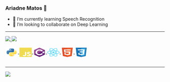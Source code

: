 ### Ariadne Matos 👋
- 🌱 I’m currently learning Speech Recognition
- 👯 I’m looking to collaborate on Deep Learning
<hr/>

<div>
  <a href="https://github.com/aryamtos">
  <img height="180em" src="https://github-readme-stats.vercel.app/api?username=aryamtos&show_icons=true&theme=dracula&include_all_commits=true&count_private=true"/>
  <img height="180em" src="https://github-readme-stats.vercel.app/api/top-langs/?username=aryamtos&layout=compact&langs_count=168&theme=dracula"/>
</div>
<div style="display: inline_block"><br>
  <img align="center" alt="Arya-Python" height="30" width="40" src="https://raw.githubusercontent.com/devicons/devicon/master/icons/python/python-original.svg">
<img align="center" alt="Arya-Js" height="30" width="40" src="https://raw.githubusercontent.com/devicons/devicon/master/icons/javascript/javascript-plain.svg">
<img align="center" alt="Arya-Csharp" height="30" width="40" src="https://raw.githubusercontent.com/devicons/devicon/master/icons/csharp/csharp-original.svg">

  <img align="center" alt="Arya-React" height="30" width="40" src="https://raw.githubusercontent.com/devicons/devicon/master/icons/react/react-original.svg">
  <img align="center" alt="Arya-HTML" height="30" width="40" src="https://raw.githubusercontent.com/devicons/devicon/master/icons/html5/html5-original.svg">
  <img align="center" alt="Arya-CSS" height="30" width="40" src="https://raw.githubusercontent.com/devicons/devicon/master/icons/css3/css3-original.svg">
</div>
<br/>
<hr/>
<div>
  <a href="https://www.linkedin.com/in/ariadne-m-910bb3bb/" target="_blank"><img src="https://img.shields.io/badge/-LinkedIn-%230077B5?style=for-the-badge&logo=linkedin&logoColor=white" target="_blank"></a> 
  
  
 
</div>
<!--
**aryamtos/aryamtos** is a ✨ _special_ ✨ repository because its `README.md` (this file) appears on your GitHub profile.

Here are some ideas to get you started:

- 🔭 I’m currently working on ...
- 🌱 I’m currently learning ...
- 👯 I’m looking to collaborate on ...
- 🤔 I’m looking for help with ...
- 💬 Ask me about ...
- 📫 How to reach me: ...
- 😄 Pronouns: ...
- ⚡ Fun fact: ...
-->
